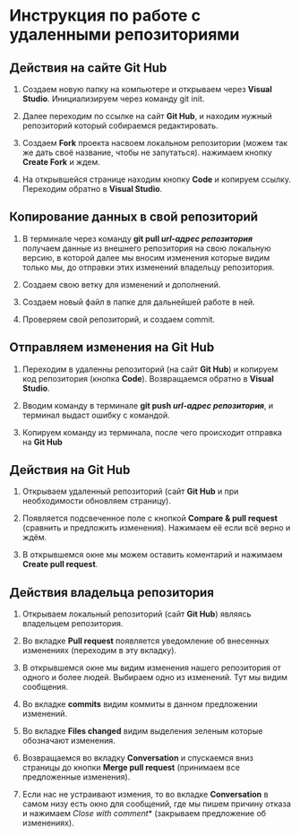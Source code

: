 # Инструкция по работе с удаленными репозиториями

## Действия на сайте Git Hub

1. Создаем новую папку на компьютере и открываем через **Visual Studio**. Инициализируем через команду git init.

2. Далее переходим по ссылке на сайт **Git Hub**, и находим нужный репозиторий который собираемся редактировать. 

3. Создаем **Fork** проекта насвоем локальном репозитории (можем так же дать своё название, чтобы не запутаться). нажимаем кнопку **Create Fork** и ждем.

4. На открывшейся странице находим кнопку **Code** и копируем ссылку. Переходим обратно в **Visual Studio**.

## Копирование данных в свой репозиторий

1. В терминале через команду **git pull _url-адрес репозитория_** получаем данные из внешнего репозитория на свою локальную версию, в которой далее мы вносим изменения которые видим только мы, до отправки этих изменений владельцу репозитория.

2. Создаем свою ветку для изменений и дополнений.

3. Создаем новый файл в папке для дальнейшей работе в ней.

4. Проверяем свой репозиторий, и создаем commit.

## Отправляем изменения на Git Hub

1. Переходим в удаленны репозиторий (на сайт **Git Hub**) и копируем код репозитория (кнопка **Code**). Возвращаемся обратно в **Visual Studio**.

2. Вводим команду в терминале **git push _url-адрес репозитория_**, и терминал выдаст ошибку с командой.

3. Копируем команду из терминала, после чего происходит отправка на **Git Hub**

## Действия на Git Hub

1. Открываем удаленный репозиторий (сайт **Git Hub** и при необходимости обновляем страницу).

2. Появляется подсвеченное поле с кнопкой **Compare & pull request** (сравнить и предложить изменения). Нажимаем её если всё верно и ждём.

3. В открывшемся окне мы можем оставить коментарий и нажимаем **Create pull request**.

## Действия владельца репозитория

1. Открываем локальный репозиторий (сайт **Git Hub**) являясь владельцем репозитория.

2. Во вкладке **Pull request** появляется уведомление об внесенных изменениях (переходим в эту вкладку).

3. В открывшемся окне мы видим изменения нашего репозитория от одного и более людей. Выбираем одно из изменений. Тут мы видим сообщения.

4. Во вкладке **commits** видим коммиты в данном предложении изменений.

5. Во вкладке **Files changed** видим выделения зеленым которые обозначают изменения.

6. Возвращаемся во вкладку **Conversation** и спускаемся вниз страницы до кнопки **Merge pull request** (принимаем все предложенные изменения).

7. Если нас не устраивают измения, то во вкладке **Conversation** в самом низу есть окно для сообщений, где мы пишем причину отказа и нажимаем *Close with comment** (закрываем предложение об изменениях).
